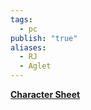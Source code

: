 ```yaml
---
tags:
  - pc
publish: "true"
aliases:
  - RJ
  - Aglet
---
```

**[Character Sheet](https://app.demiplane.com/nexus/daggerheart/character-sheet/70223025-bd0a-4b54-8a3f-5c4d9a81cce8)**